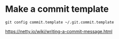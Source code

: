 # Make a commit template

```
git config commit.template ~/.git.commit.template
```

https://netty.io/wiki/writing-a-commit-message.html
